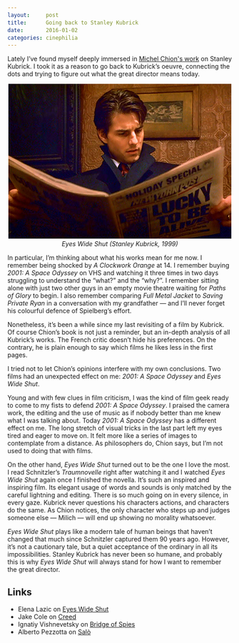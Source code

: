 ```yaml
---
layout:     post
title:      Going back to Stanley Kubrick
date:       2016-01-02
categories: cinephilia
---
```


Lately I’ve found myself deeply immersed in [Michel Chion's
work](http://michelchion.com/books/68-stanley-kubrick) on Stanley Kubrick. I
took it as a reason to go back to Kubrick’s oeuvre, connecting the dots and
trying to figure out what the great director means today.

<!--more-->

<p align="center">
    <img src="/assets/images/2016-01-02-eyes_wide_shut.jpg">
    <br>
    <em>Eyes Wide Shut (Stanley Kubrick, 1999)</em>
</p>

In particular, I’m thinking about what his works mean for me now. I remember
being shocked by *A Clockwork Orange* at 14. I remember buying *2001: A Space
Odyssey* on VHS and watching it three times in two days struggling to understand
the “what?” and the “why?”. I remember sitting alone with just two other guys in
an empty movie theatre waiting for *Paths of Glory* to begin. I also remember
comparing *Full Metal Jacket* to *Saving Private Ryan* in a conversation with my
grandfather — and I’ll never forget his colourful defence of Spielberg’s effort.

Nonetheless, it’s been a while since my last revisiting of a film by Kubrick. Of
course Chion’s book is not just a reminder, but an in-depth analysis of all
Kubrick’s works. The French critic doesn’t hide his preferences. On the
contrary, he is plain enough to say which films he likes less in the first
pages.

I tried not to let Chion’s opinions interfere with my own conclusions. Two films
had an unexpected effect on me: *2001: A Space Odyssey* and *Eyes Wide Shut*.

Young and with few clues in film criticism, I was the kind of film geek ready to
come to my fists to defend *2001: A Space Odyssey*. I praised the camera work,
the editing and the use of music as if nobody better than me knew what I was
talking about. Today *2001: A Space Odyssey* has a different effect on me. The
long stretch of visual tricks in the last part left my eyes tired and eager to
move on. It felt more like a series of images to contemplate from a distance. As
philosophers do, Chion says, but I’m not used to doing that with films.

On the other hand, *Eyes Wide Shut* turned out to be the one I love the most. I
read Schnitzler’s *Traumnovelle* right after watching it and I watched *Eyes
Wide Shut* again once I finished the novella. It’s such an inspired and
inspiring film. Its elegant usage of words and sounds is only matched by the
careful lightning and editing. There is so much going on in every silence, in
every gaze. Kubrick never questions his characters actions, and characters do
the same. As Chion notices, the only character who steps up and judges someone
else — Milich — will end up showing no morality whatsoever.

*Eyes Wide Shut* plays like a modern tale of human beings that haven’t changed
that much since Schnitzler captured them 90 years ago. However, it’s not a
cautionary tale, but a quiet acceptance of the ordinary in all its
impossibilities. Stanley Kubrick has never been so humane, and probably this is
why *Eyes Wide Shut* will always stand for how I want to remember the great
director.

## Links

- Elena Lazic on [Eyes Wide
  Shut](http://elena-et-les-films.tumblr.com/post/135849167551/eyes-wide-shut-stanley-kubrick-1999-review)
- Jake Cole on [Creed](http://www.slantmagazine.com/film/review/creed)
- Ignatiy Vishnevetsky on [Bridge of
  Spies](http://www.avclub.com/review/steven-spielbergs-superb-bridge-spies-pits-tom-han-226527)
- Alberto Pezzotta on
  [Salò](http://sensesofcinema.com/2000/italian-cinema/salo-2/)

